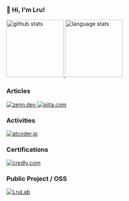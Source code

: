 ### 👋 Hi, I'm Lru!

<p align="left">
  <a href="#">
    <img alt="github stats" height="150px" src="https://github-readme-stats-git-master-kl-lrus-projects.vercel.app/api?username=KL-Lru&theme=transparent&hide_border=true&show_icons=true&include_all_commits=true&hide_rank=true&hide=stars,contribs&exclude_repo=KL-Lru.github.io,github-readme-stats&custom_title=GitHub%20Stats" />
  </a>
  <a href="#">
    <img alt="language stats" height="150px" src="https://github-readme-stats-git-master-kl-lrus-projects.vercel.app/api/top-langs?username=KL-Lru&theme=transparent&hide_border=true&layout=compact&hide=css&exclude_repo=KL-Lru.github.io,github-readme-stats&custom_title=Used%20Languages" />
  </a>
</p>

### Articles

<a href="https://zenn.dev/lru">
  <img alt="zenn.dev" src="https://img.shields.io/badge/Zenn-Lru-3EA8FF?style=for-the-badge" />
</a>
<a href="https://qiita.com/Lru">
  <img alt="qiita.com" src="https://img.shields.io/badge/Qiita-Lru-55C500?style=for-the-badge" />
</a>

### Activities

<a href="https://atcoder.jp/users/kilattoeruru">
  <img alt="atcoder.jp" src="https://img.shields.io/badge/Atcoder-kilattoeruru-000?style=for-the-badge" />
</a>

### Certifications

<a href="https://www.credly.com/users/kenji-matsuguma">
  <img alt="credly.com" src="https://img.shields.io/badge/-Credly-FB8C00?style=for-the-badge" />
</a>

### Public Project / OSS

<a href="https://github.com/LruLab">
  <img alt="LruLab" src="https://img.shields.io/badge/GitHub-LruLab-000?style=for-the-badge">
</a>
